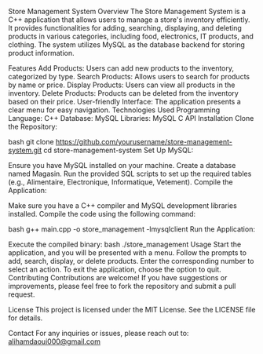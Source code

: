 Store Management System
Overview
The Store Management System is a C++ application that allows users to manage a store's inventory efficiently. It provides functionalities for adding, searching, displaying, and deleting products in various categories, including food, electronics, IT products, and clothing. The system utilizes MySQL as the database backend for storing product information.

Features
Add Products: Users can add new products to the inventory, categorized by type.
Search Products: Allows users to search for products by name or price.
Display Products: Users can view all products in the inventory.
Delete Products: Products can be deleted from the inventory based on their price.
User-friendly Interface: The application presents a clear menu for easy navigation.
Technologies Used
Programming Language: C++
Database: MySQL
Libraries: MySQL C API
Installation
Clone the Repository:

bash
git clone https://github.com/yourusername/store-management-system.git
cd store-management-system
Set Up MySQL:

Ensure you have MySQL installed on your machine.
Create a database named Magasin.
Run the provided SQL scripts to set up the required tables (e.g., Alimentaire, Electronique, Informatique, Vetement).
Compile the Application:

Make sure you have a C++ compiler and MySQL development libraries installed.
Compile the code using the following command:

bash
g++ main.cpp -o store_management -lmysqlclient
Run the Application:

Execute the compiled binary:
bash
./store_management
Usage
Start the application, and you will be presented with a menu.
Follow the prompts to add, search, display, or delete products.
Enter the corresponding number to select an action.
To exit the application, choose the option to quit.
Contributing
Contributions are welcome! If you have suggestions or improvements, please feel free to fork the repository and submit a pull request.

License
This project is licensed under the MIT License. See the LICENSE file for details.

Contact
For any inquiries or issues, please reach out to:
alihamdaoui000@gmail.com
